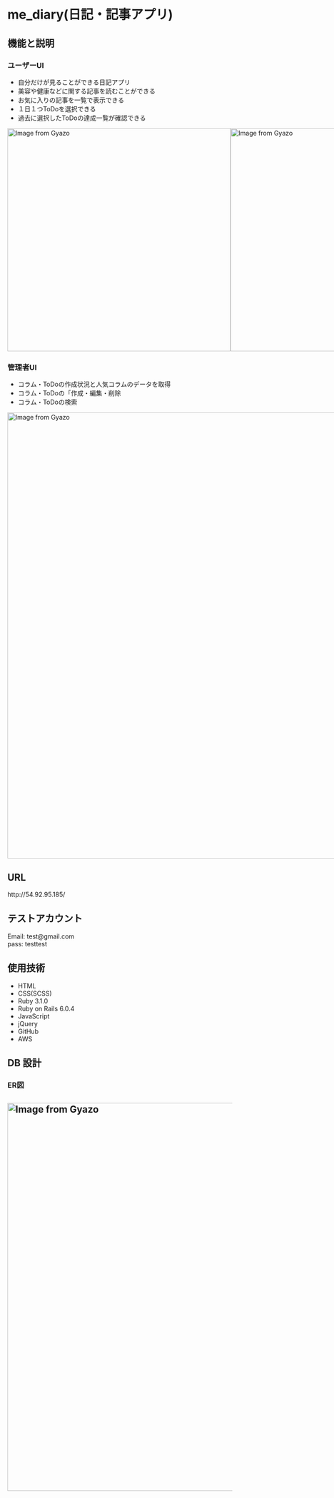 <h1>me_diary(日記・記事アプリ)</h1>


<h2>機能と説明</h2>

<h3>ユーザーUI</h3>
<ul>
  <li>自分だけが見ることができる日記アプリ</li>
  <li>美容や健康などに関する記事を読むことができる</li>
  <li>お気に入りの記事を一覧で表示できる</li>
  <li>１日１つToDoを選択できる</li>
  <li>過去に選択したToDoの達成一覧が確認できる</li>
</ul>
<div style="display: flex;">
  <a href="https://gyazo.com/46116a66851b40e72071f57a2182009a"><img src="https://i.gyazo.com/46116a66851b40e72071f57a2182009a.jpg" alt="Image from Gyazo" width="500px"/></a>
  <a href="https://gyazo.com/e0157c52121fd47bba92dfdca3257b52"><img src="https://i.gyazo.com/e0157c52121fd47bba92dfdca3257b52.jpg" alt="Image from Gyazo" width="500px"/></a>
</div>

<h3>管理者UI</h3>
<ul>
  <li>コラム・ToDoの作成状況と人気コラムのデータを取得</li>
  <li>コラム・ToDoの「作成・編集・削除</li>
  <li>コラム・ToDoの検索</li>
</ul>
<div style="display: flex;">
  <a href="https://gyazo.com/2465dffe28ac803b561130ffd38b9522"><img src="https://i.gyazo.com/2465dffe28ac803b561130ffd38b9522.png" alt="Image from Gyazo" width="1000"/></a>
  <a href="https://gyazo.com/5f3f1a214a496768fda4cbb51efb1f08"><img src="https://i.gyazo.com/5f3f1a214a496768fda4cbb51efb1f08.png" alt="Image from Gyazo" width="400"/></a>
  <a href="https://gyazo.com/0403cdaafe5090fe5a69dba6e278f298"><img src="https://i.gyazo.com/0403cdaafe5090fe5a69dba6e278f298.png" alt="Image from Gyazo" width="400"/></a>
</div>


<h2>URL</h2>
http://54.92.95.185/

<h2>テストアカウント</h2>

<div>Email: test@gmail.com</div>
<div>pass: testtest</div>

<h2>使用技術</h2>
<ul>
  <li>HTML</li>
  <li>CSS(SCSS)</li>
  <li>Ruby 3.1.0</li>
  <li>Ruby on Rails 6.0.4</li>
  <li>JavaScript</li>
  <li>jQuery</li>
  <li>GitHub</li>
  <li>AWS</li>
</ul>


<h2>DB 設計</h2>
<h3>ER図<h2>
<a href="https://gyazo.com/1e1f011db7d74c1cb869e1b20a9bd29c"><img src="https://i.gyazo.com/1e1f011db7d74c1cb869e1b20a9bd29c.png" alt="Image from Gyazo" width="870"/></a>
